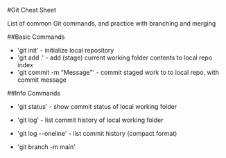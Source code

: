 #Git Cheat Sheet

List of common Git commands, and practice with branching and merging

##Basic Commands
* 'git init' - initialize local repository
* 'git add .' - add (stage) current working folder contents to local repo index
* 'git commit -m "Message"' - commit staged work to to local repo, with commit message

##Info Commands
* 'git status' - show commit status of local working folder
* 'git log' - list commit history of local working folder
* 'git log --oneline' - list commit history (compact format)

* 'git branch -m main'